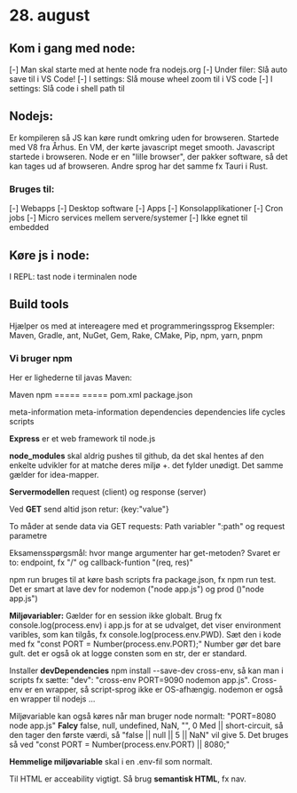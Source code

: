 # 28. august

## Kom i gang med node:

[-] Man skal starte med at hente node fra nodejs.org
[-] Under filer: Slå auto save til i VS Code!
[-] I settings: Slå mouse wheel zoom til i VS code
[-] I settings: Slå code i shell path til

## Nodejs:

Er kompileren så JS kan køre rundt omkring uden for browseren.
Startede med V8 fra Århus. En VM, der kørte javascript meget smooth.
Javascript startede i browseren.
Node er en "lille browser", der pakker software, så det kan tages ud af browseren.
Andre sprog har det samme fx Tauri i Rust.

### Bruges til:

[-] Webapps
[-] Desktop software
[-] Apps
[-] Konsolapplikationer
[-] Cron jobs
[-] Micro services mellem servere/systemer
[-] Ikke egnet til embedded

## Køre js i node:

I REPL: tast node i terminalen
node <filename>

## Build tools

Hjælper os med at intereagere med et programmeringssprog
Eksempler: Maven, Gradle, ant, NuGet, Gem, Rake, CMake, Pip, npm, yarn, pnpm

### Vi bruger npm

Her er lighederne til javas Maven:

Maven npm
===== =====
pom.xml package.json

meta-information meta-information
dependencies dependencies
life cycles scripts

**Express** er et web framework til node.js

**node_modules** skal aldrig pushes til github, da det skal hentes af den enkelte udvikler for at matche deres miljø +. det fylder unødigt. Det samme gælder for idea-mapper.

**Servermodellen** request (client) og response (server)

Ved **GET** send altid json retur: {key:"value"}

To måder at sende data via GET requests: Path variabler ":path" og request parametre

Eksamensspørgsmål: hvor mange argumenter har get-metoden? Svaret er to: endpoint, fx "/" og callback-funtion "(req, res)"

npm run bruges til at køre bash scripts fra package.json, fx npm run test. Det er smart at lave dev for nodemon ("node app.js") og prod ()"node app.js")

**Miljøvariabler:** Gælder for en session ikke globalt. Brug fx console.log(process.env) i app.js for at se udvalget, det viser environment varibles, som kan tilgås, fx console.log(process.env.PWD). Sæt den i kode med fx "const PORT = Number(process.env.PORT);" Number gør det bare gult. det er også ok at logge consten som en str, der er standard.

Installer **devDependencies** npm install --save-dev cross-env, så kan man i scripts fx sætte: "dev": "cross-env PORT=9090 nodemon app.js". Cross-env er en wrapper, så script-sprog ikke er OS-afhængig. nodemon er også en wrapper til nodejs ...

Miljøvariable kan også køres når man bruger node normalt: "PORT=8080 node app.js" **Falcy** false, null, undefined, NaN, "", 0
Med || short-circuit, så den tager den første værdi, så "false || null || 5 || NaN" vil give 5. Det bruges så ved "const PORT = Number(process.env.PORT) || 8080;"

**Hemmelige miljøvariable** skal i en .env-fil som normalt.

Til HTML er acceability vigtigt. Så brug **semantisk HTML**, fx nav.
